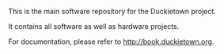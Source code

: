 This is the main software repository for the Duckietown project.

It contains all software as well as hardware projects.

For documentation, please refer to <http://book.duckietown.org>.
